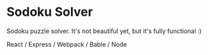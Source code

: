<h1>Sodoku Solver</h1>

<p>Sodoku puzzle solver. It's not beautiful yet, but it's fully functional :)</p>
<p>React / Express / Webpack / Bable / Node</p>
